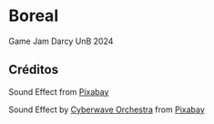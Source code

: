 # Boreal
Game Jam Darcy UnB 2024

## Créditos
Sound Effect from <a href="https://pixabay.com/sound-effects/?utm_source=link-attribution&utm_medium=referral&utm_campaign=music&utm_content=6220">Pixabay</a>

Sound Effect by <a href="https://pixabay.com/users/cyberwave-orchestra-23801316/?utm_source=link-attribution&utm_medium=referral&utm_campaign=music&utm_content=241824">Cyberwave Orchestra</a> from <a href="https://pixabay.com/sound-effects//?utm_source=link-attribution&utm_medium=referral&utm_campaign=music&utm_content=241824">Pixabay</a>